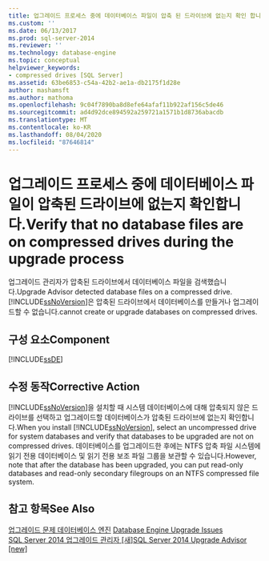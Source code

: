 ```yaml
---
title: 업그레이드 프로세스 중에 데이터베이스 파일이 압축 된 드라이브에 없는지 확인 합니다. | Microsoft Docs
ms.custom: ''
ms.date: 06/13/2017
ms.prod: sql-server-2014
ms.reviewer: ''
ms.technology: database-engine
ms.topic: conceptual
helpviewer_keywords:
- compressed drives [SQL Server]
ms.assetid: 63be6853-c54a-42b2-ae1a-db2175f1d28e
author: mashamsft
ms.author: mathoma
ms.openlocfilehash: 9c04f7890ba8d8efe64afaf11b922af156c5de46
ms.sourcegitcommit: ad4d92dce894592a259721a1571b1d8736abacdb
ms.translationtype: MT
ms.contentlocale: ko-KR
ms.lasthandoff: 08/04/2020
ms.locfileid: "87646814"
---
```

# <a name="verify-that-no-database-files-are-on-compressed-drives-during-the-upgrade-process"></a><span data-ttu-id="7c8e6-102">업그레이드 프로세스 중에 데이터베이스 파일이 압축된 드라이브에 없는지 확인합니다.</span><span class="sxs-lookup"><span data-stu-id="7c8e6-102">Verify that no database files are on compressed drives during the upgrade process</span></span>
  <span data-ttu-id="7c8e6-103">업그레이드 관리자가 압축된 드라이브에서 데이터베이스 파일을 검색했습니다.</span><span class="sxs-lookup"><span data-stu-id="7c8e6-103">Upgrade Advisor detected database files on a compressed drive.</span></span> [!INCLUDE[ssNoVersion](../../includes/ssnoversion-md.md)]<span data-ttu-id="7c8e6-104">은 압축된 드라이브에서 데이터베이스를 만들거나 업그레이드할 수 없습니다.</span><span class="sxs-lookup"><span data-stu-id="7c8e6-104">cannot create or upgrade databases on compressed drives.</span></span>  
  
## <a name="component"></a><span data-ttu-id="7c8e6-105">구성 요소</span><span class="sxs-lookup"><span data-stu-id="7c8e6-105">Component</span></span>  
 [!INCLUDE[ssDE](../../includes/ssde-md.md)]  
  
## <a name="corrective-action"></a><span data-ttu-id="7c8e6-106">수정 동작</span><span class="sxs-lookup"><span data-stu-id="7c8e6-106">Corrective Action</span></span>  
 <span data-ttu-id="7c8e6-107">[!INCLUDE[ssNoVersion](../../includes/ssnoversion-md.md)]을 설치할 때 시스템 데이터베이스에 대해 압축되지 않은 드라이브를 선택하고 업그레이드할 데이터베이스가 압축된 드라이브에 없는지 확인합니다.</span><span class="sxs-lookup"><span data-stu-id="7c8e6-107">When you install [!INCLUDE[ssNoVersion](../../includes/ssnoversion-md.md)], select an uncompressed drive for system databases and verify that databases to be upgraded are not on compressed drives.</span></span> <span data-ttu-id="7c8e6-108">데이터베이스를 업그레이드한 후에는 NTFS 압축 파일 시스템에 읽기 전용 데이터베이스 및 읽기 전용 보조 파일 그룹을 보관할 수 있습니다.</span><span class="sxs-lookup"><span data-stu-id="7c8e6-108">However, note that after the database has been upgraded, you can put read-only databases and read-only secondary filegroups on an NTFS compressed file system.</span></span>  
  
## <a name="see-also"></a><span data-ttu-id="7c8e6-109">참고 항목</span><span class="sxs-lookup"><span data-stu-id="7c8e6-109">See Also</span></span>  
 <span data-ttu-id="7c8e6-110">[업그레이드 문제 데이터베이스 엔진](../../../2014/sql-server/install/database-engine-upgrade-issues.md) </span><span class="sxs-lookup"><span data-stu-id="7c8e6-110">[Database Engine Upgrade Issues](../../../2014/sql-server/install/database-engine-upgrade-issues.md) </span></span>  
 [<span data-ttu-id="7c8e6-111">SQL Server 2014 업그레이드 관리자 &#91;새&#93;</span><span class="sxs-lookup"><span data-stu-id="7c8e6-111">SQL Server 2014 Upgrade Advisor &#91;new&#93;</span></span>](sql-server-2014-upgrade-advisor.md)  
  
  

